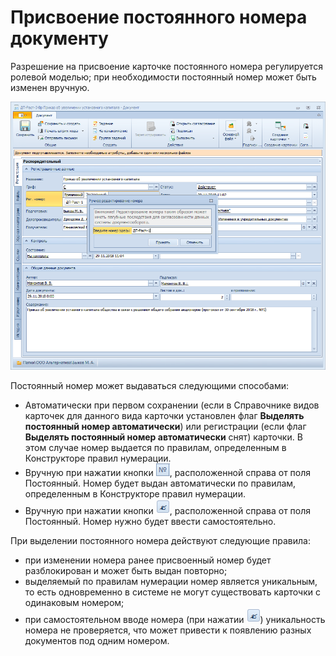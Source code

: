 # Присвоение постоянного номера документу

Разрешение на присвоение карточке постоянного номера регулируется ролевой моделью; при необходимости постоянный номер может быть изменен вручную.

![Номер документа](img/Selection_Numbers_Document.png "Номер документа")

Постоянный номер может выдаваться следующими способами:

- Автоматически при первом сохранении (если в Справочнике видов карточек для данного вида карточки установлен флаг **Выделять постоянный номер автоматически**) или регистрации (если флаг **Выделять постоянный номер автоматически** снят) карточки. В этом случае номер выдается по правилам, определенным в Конструкторе правил нумерации.
- Вручную при нажатии кнопки ![](img/Buttons/Number.png), расположенной справа от поля Постоянный. Номер будет выдан автоматически по правилам, определенным в Конструкторе правил нумерации.
- Вручную при нажатии кнопки ![](img/Buttons/Number_1.png), расположенной справа от поля Постоянный. Номер нужно будет ввести самостоятельно.

При выделении постоянного номера действуют следующие правила:

- при изменении номера ранее присвоенный номер будет разблокирован и может быть выдан повторно;
- выделяемый по правилам нумерации номер является уникальным, то есть одновременно в системе не могут существовать карточки с одинаковым номером;
- при самостоятельном вводе номера (при нажатии ![](img/Buttons/Number_1.png)) уникальность номера не проверяется, что может привести к появлению разных документов под одним номером.